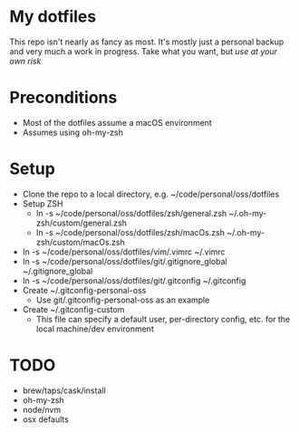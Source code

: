 # My dotfiles

This repo isn't nearly as fancy as most.  It's mostly just a personal backup and very much a work in progress.  Take what you want, but _*use at your own risk*_

# Preconditions

* Most of the dotfiles assume a macOS environment
* Assumes using oh-my-zsh


# Setup

* Clone the repo to a local directory, e.g. ~/code/personal/oss/dotfiles
* Setup ZSH
  * ln -s ~/code/personal/oss/dotfiles/zsh/general.zsh ~/.oh-my-zsh/custom/general.zsh
  * ln -s ~/code/personal/oss/dotfiles/zsh/macOs.zsh ~/.oh-my-zsh/custom/macOs.zsh
* ln -s ~/code/personal/oss/dotfiles/vim/.vimrc ~/.vimrc
* ln -s ~/code/personal/oss/dotfiles/git/.gitignore_global ~/.gitignore_global
* ln -s ~/code/personal/oss/dotfiles/git/.gitconfig ~/.gitconfig
* Create ~/.gitconfig-personal-oss
	* Use git/.gitconfig-personal-oss as an example
* Create ~/.gitconfig-custom
	* This file can specify a default user, per-directory config, etc. for the local machine/dev environment

# TODO
* brew/taps/cask/install
* oh-my-zsh
* node/nvm
* osx defaults
